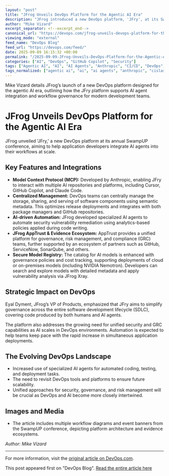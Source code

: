 ```yaml
---
layout: "post"
title: "JFrog Unveils DevOps Platform for the Agentic AI Era"
description: "JFrog introduced a new DevOps platform, 'JFry', at its SwampUP conference, highlighting its support for AI agent integration in software workflows. The platform integrates with tools like GitHub Copilot and enables management of software components with advanced governance, analytics, and security features tailored for modern AI-driven development environments."
author: "Mike Vizard"
excerpt_separator: <!--excerpt_end-->
canonical_url: "https://devops.com/jfrog-unveils-devops-platform-for-the-agentic-ai-era/?utm_source=rss&utm_medium=rss&utm_campaign=jfrog-unveils-devops-platform-for-the-agentic-ai-era"
viewing_mode: "external"
feed_name: "DevOps Blog"
feed_url: "https://devops.com/feed/"
date: 2025-09-09 16:15:32 +00:00
permalink: "/2025-09-09-JFrog-Unveils-DevOps-Platform-for-the-Agentic-AI-Era.html"
categories: ["AI", "DevOps", "GitHub Copilot", "Security"]
tags: ["Agentic AI", "AI", "AI Agents", "Anthropic", "CI/CD", "DevOps", "DevOps Platform", "GitHub Copilot", "Governance", "GRC", "Jfrog", "JFrog SwampUP", "JFry", "MCP", "NVIDIA Nemotron", "Posts", "Risk Management", "Secure Model Registry", "Security", "Social Facebook", "Social LinkedIn", "Social X", "Software Supply Chain", "SwampUP", "Vulnerability Remediation", "Xray Code Analysis"]
tags_normalized: ["agentic ai", "ai", "ai agents", "anthropic", "cislashcd", "devops", "devops platform", "github copilot", "governance", "grc", "jfrog", "jfrog swampup", "jfry", "mcp", "nvidia nemotron", "posts", "risk management", "secure model registry", "security", "social facebook", "social linkedin", "social x", "software supply chain", "swampup", "vulnerability remediation", "xray code analysis"]
---
```


Mike Vizard details JFrog’s launch of a new DevOps platform designed for the agentic AI era, outlining how the JFry platform supports AI agent integration and workflow governance for modern development teams.<!--excerpt_end-->

# JFrog Unveils DevOps Platform for the Agentic AI Era

JFrog unveiled 'JFry,' a new DevOps platform at its annual SwampUP conference, aiming to help application developers integrate AI agents into their workflows at scale.

## Key Features and Integrations

- **Model Context Protocol (MCP):** Developed by Anthropic, enabling JFry to interact with multiple AI repositories and platforms, including Cursor, GitHub Copilot, and Claude Code.
- **Centralized Management:** DevOps teams can centrally manage the storage, sharing, and serving of software components using semantic metadata. This optimizes release deployments and integrates with both package managers and GitHub repositories.
- **AI-driven Automation:** JFrog developed specialized AI agents to automate security vulnerability remediation using analytics-based policies applied during code writing.
- **JFrog AppTrust & Evidence Ecosystem:** AppTrust provides a unified platform for governance, risk management, and compliance (GRC) teams, further supported by an ecosystem of partners such as GitHub, ServiceNow, SonarQube, and others.
- **Secure Model Registry:** The catalog for AI models is enhanced with governance policies and cost tracking, supporting deployments of cloud or on-premises models (including NVIDIA Nemotron). Developers can search and explore models with detailed metadata and apply vulnerability analysis via JFrog Xray.

## Strategic Impact on DevOps

Eyal Dyment, JFrog’s VP of Products, emphasized that JFry aims to simplify governance across the entire software development lifecycle (SDLC), covering code produced by both humans and AI agents.

The platform also addresses the growing need for unified security and GRC capabilities as AI scales in DevOps environments. Automation is expected to help teams keep pace with the rapid increase in simultaneous application deployments.

## The Evolving DevOps Landscape

- Increased use of specialized AI agents for automated coding, testing, and deployment tasks.
- The need to revisit DevOps tools and platforms to ensure future scalability.
- Unified approaches for security, governance, and risk management will be crucial as DevOps and AI become more closely intertwined.

## Images and Media

- The article includes multiple workflow diagrams and event banners from the SwampUP conference, depicting platform architecture and evidence ecosystems.

*Author: Mike Vizard*

---

For more information, visit the [original article on DevOps.com](https://devops.com/jfrog-unveils-devops-platform-for-the-agentic-ai-era/).

This post appeared first on "DevOps Blog". [Read the entire article here](https://devops.com/jfrog-unveils-devops-platform-for-the-agentic-ai-era/?utm_source=rss&utm_medium=rss&utm_campaign=jfrog-unveils-devops-platform-for-the-agentic-ai-era)
